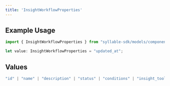 ```yaml
---
title: 'InsightWorkflowProperties'
---
```


## Example Usage

```typescript
import { InsightWorkflowProperties } from "syllable-sdk/models/components";

let value: InsightWorkflowProperties = "updated_at";
```

## Values

```typescript
"id" | "name" | "description" | "status" | "conditions" | "insight_tool_ids" | "updated_at"
```